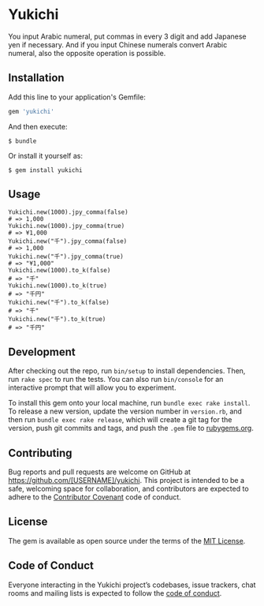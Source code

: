 # Yukichi

You input Arabic numeral, put commas in every 3 digit and add Japanese yen if necessary.
And if you input Chinese numerals convert Arabic numeral, also the opposite operation is possible.

## Installation

Add this line to your application's Gemfile:

```ruby
gem 'yukichi'
```

And then execute:

    $ bundle

Or install it yourself as:

    $ gem install yukichi

## Usage
```
Yukichi.new(1000).jpy_comma(false)
# => 1,000
Yukichi.new(1000).jpy_comma(true)
# => ¥1,000
Yukichi.new("千").jpy_comma(false)
# => 1,000
Yukichi.new("千").jpy_comma(true)
# => "¥1,000"
Yukichi.new(1000).to_k(false)
# => "千"
Yukichi.new(1000).to_k(true)
# => "千円"
Yukichi.new("千").to_k(false)
# => "千"
Yukichi.new("千").to_k(true)
# => "千円"
```
## Development

After checking out the repo, run `bin/setup` to install dependencies. Then, run `rake spec` to run the tests. You can also run `bin/console` for an interactive prompt that will allow you to experiment.

To install this gem onto your local machine, run `bundle exec rake install`. To release a new version, update the version number in `version.rb`, and then run `bundle exec rake release`, which will create a git tag for the version, push git commits and tags, and push the `.gem` file to [rubygems.org](https://rubygems.org).

## Contributing

Bug reports and pull requests are welcome on GitHub at https://github.com/[USERNAME]/yukichi. This project is intended to be a safe, welcoming space for collaboration, and contributors are expected to adhere to the [Contributor Covenant](http://contributor-covenant.org) code of conduct.

## License

The gem is available as open source under the terms of the [MIT License](https://opensource.org/licenses/MIT).

## Code of Conduct

Everyone interacting in the Yukichi project’s codebases, issue trackers, chat rooms and mailing lists is expected to follow the [code of conduct](https://github.com/[USERNAME]/yukichi/blob/master/CODE_OF_CONDUCT.md).
